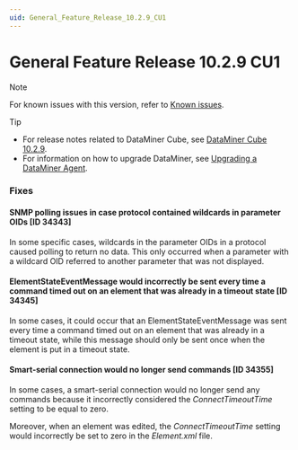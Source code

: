```yaml
---
uid: General_Feature_Release_10.2.9_CU1
---
```


# General Feature Release 10.2.9 CU1

> [!NOTE]
> For known issues with this version, refer to [Known issues](xref:Known_issues).

> [!TIP]
>
> - For release notes related to DataMiner Cube, see [DataMiner Cube 10.2.9](xref:Cube_Feature_Release_10.2.9).
> - For information on how to upgrade DataMiner, see [Upgrading a DataMiner Agent](xref:Upgrading_a_DataMiner_Agent).

### Fixes

#### SNMP polling issues in case protocol contained wildcards in parameter OIDs [ID 34343]

<!-- Main Release Version 10.0.0 [CU22]/10.1.0 [CU18]/10.2.0 [CU6] - Feature Release Version 10.2.9 [CU1] -->

In some specific cases, wildcards in the parameter OIDs in a protocol caused polling to return no data. This only occurred when a parameter with a wildcard OID referred to another parameter that was not displayed.

#### ElementStateEventMessage would incorrectly be sent every time a command timed out on an element that was already in a timeout state [ID 34345]

<!-- Main Release Version 10.3.0 - Feature Release Version 10.2.9 [CU1] -->
<!-- Not added to 10.3.0 -->

In some cases, it could occur that an ElementStateEventMessage was sent every time a command timed out on an element that was already in a timeout state, while this message should only be sent once when the element is put in a timeout state.

#### Smart-serial connection would no longer send commands [ID 34355]

<!-- Main Release Version 10.3.0 - Feature Release Version 10.2.9 [CU1] -->
<!-- Not added to 10.3.0 -->

In some cases, a smart-serial connection would no longer send any commands because it incorrectly considered the *ConnectTimeoutTime* setting to be equal to zero.

Moreover, when an element was edited, the *ConnectTimeoutTime* setting would incorrectly be set to zero in the *Element.xml* file.
